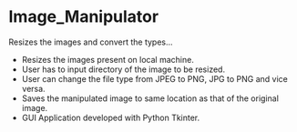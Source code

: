 # Image_Manipulator
Resizes the images and convert the types...
* Resizes the images present on local machine.
* User has to input directory of the image to be resized.
* User can change the file type from JPEG to PNG, JPG to PNG and vice versa.
* Saves the manipulated image to same location as that of the original image.
* GUI Application developed with Python Tkinter.
